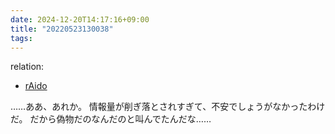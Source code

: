 ```yaml
---
date: 2024-12-20T14:17:16+09:00
title: "20220523130038"
tags:
---
```

relation:
 - [rAido](../Novels/NovelClean/ナカリア/設定/登場人物/語録/愛土録.md)

……ああ、あれか。
情報量が削ぎ落とされすぎて、不安でしょうがなかったわけだ。
だから偽物だのなんだのと叫んでたんだな……